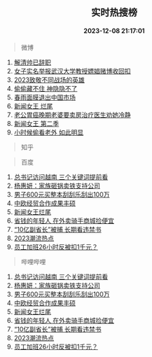 <div align="center"><h2>实时热搜榜</h2><h4>2023-12-08 21:17:01</h4></div>

> 微博  

1. [解清帅已辞职](https://s.weibo.com/weibo?q=%23%E8%A7%A3%E6%B8%85%E5%B8%85%E5%B7%B2%E8%BE%9E%E8%81%8C%23&t=31&band_rank=1&Refer=top)<br />
2. [女子实名举报武汉大学教授嫖娼赌博收回扣](https://s.weibo.com/weibo?q=%23%E5%A5%B3%E5%AD%90%E5%AE%9E%E5%90%8D%E4%B8%BE%E6%8A%A5%E6%AD%A6%E6%B1%89%E5%A4%A7%E5%AD%A6%E6%95%99%E6%8E%88%E5%AB%96%E5%A8%BC%E8%B5%8C%E5%8D%9A%E6%94%B6%E5%9B%9E%E6%89%A3%23&t=31&band_rank=2&Refer=top)<br />
3. [2023致敬不同战场的英雄](https://s.weibo.com/weibo?q=%232023%E8%87%B4%E6%95%AC%E4%B8%8D%E5%90%8C%E6%88%98%E5%9C%BA%E7%9A%84%E8%8B%B1%E9%9B%84%23&t=31&band_rank=3&Refer=top)<br />
4. [偷偷藏不住 神隐隐不了](https://s.weibo.com/weibo?q=%E5%81%B7%E5%81%B7%E8%97%8F%E4%B8%8D%E4%BD%8F%20%E7%A5%9E%E9%9A%90%E9%9A%90%E4%B8%8D%E4%BA%86&t=31&band_rank=4&Refer=top)<br />
5. [春雨面膜退出中国市场](https://s.weibo.com/weibo?q=%23%E6%98%A5%E9%9B%A8%E9%9D%A2%E8%86%9C%E9%80%80%E5%87%BA%E4%B8%AD%E5%9B%BD%E5%B8%82%E5%9C%BA%23&t=31&band_rank=5&Refer=top)<br />
6. [新闻女王 烂尾](https://s.weibo.com/weibo?q=%E6%96%B0%E9%97%BB%E5%A5%B3%E7%8E%8B%20%E7%83%82%E5%B0%BE&t=31&band_rank=6&Refer=top)<br />
7. [老公胃癌晚期老婆要卖房治疗医生劝她冷静](https://s.weibo.com/weibo?q=%23%E8%80%81%E5%85%AC%E8%83%83%E7%99%8C%E6%99%9A%E6%9C%9F%E8%80%81%E5%A9%86%E8%A6%81%E5%8D%96%E6%88%BF%E6%B2%BB%E7%96%97%E5%8C%BB%E7%94%9F%E5%8A%9D%E5%A5%B9%E5%86%B7%E9%9D%99%23&t=31&band_rank=7&Refer=top)<br />
8. [新闻女王 第二季](https://s.weibo.com/weibo?q=%E6%96%B0%E9%97%BB%E5%A5%B3%E7%8E%8B%20%E7%AC%AC%E4%BA%8C%E5%AD%A3&t=31&band_rank=8&Refer=top)<br />
9. [小时候偷看老外 如此明显](https://s.weibo.com/weibo?q=%E5%B0%8F%E6%97%B6%E5%80%99%E5%81%B7%E7%9C%8B%E8%80%81%E5%A4%96%20%E5%A6%82%E6%AD%A4%E6%98%8E%E6%98%BE&t=31&band_rank=9&Refer=top)<br />

> 知乎  


> 百度  

1. [总书记访问越南 三个关键词提前看](https://www.baidu.com/s?wd=%E6%80%BB%E4%B9%A6%E8%AE%B0%E8%AE%BF%E9%97%AE%E8%B6%8A%E5%8D%97+%E4%B8%89%E4%B8%AA%E5%85%B3%E9%94%AE%E8%AF%8D%E6%8F%90%E5%89%8D%E7%9C%8B&sa=fyb_news&rsv_dl=fyb_news)<br />
2. [杨惠妍：家族砸锅卖铁支持公司](https://www.baidu.com/s?wd=%E6%9D%A8%E6%83%A0%E5%A6%8D%EF%BC%9A%E5%AE%B6%E6%97%8F%E7%A0%B8%E9%94%85%E5%8D%96%E9%93%81%E6%94%AF%E6%8C%81%E5%85%AC%E5%8F%B8&sa=fyb_news&rsv_dl=fyb_news)<br />
3. [男子600元买整本刮刮乐刮出100万](https://www.baidu.com/s?wd=%E7%94%B7%E5%AD%90600%E5%85%83%E4%B9%B0%E6%95%B4%E6%9C%AC%E5%88%AE%E5%88%AE%E4%B9%90%E5%88%AE%E5%87%BA100%E4%B8%87&sa=fyb_news&rsv_dl=fyb_news)<br />
4. [中欧经贸合作成果丰硕](https://www.baidu.com/s?wd=%E4%B8%AD%E6%AC%A7%E7%BB%8F%E8%B4%B8%E5%90%88%E4%BD%9C%E6%88%90%E6%9E%9C%E4%B8%B0%E7%A1%95&sa=fyb_news&rsv_dl=fyb_news)<br />
5. [新闻女王烂尾](https://www.baidu.com/s?wd=%E6%96%B0%E9%97%BB%E5%A5%B3%E7%8E%8B%E7%83%82%E5%B0%BE&sa=fyb_news&rsv_dl=fyb_news)<br />
6. [省钱的年轻人 在外卖骑手商城捡便宜](https://www.baidu.com/s?wd=%E7%9C%81%E9%92%B1%E7%9A%84%E5%B9%B4%E8%BD%BB%E4%BA%BA+%E5%9C%A8%E5%A4%96%E5%8D%96%E9%AA%91%E6%89%8B%E5%95%86%E5%9F%8E%E6%8D%A1%E4%BE%BF%E5%AE%9C&sa=fyb_news&rsv_dl=fyb_news)<br />
7. [“10亿副省长”被捕 长期看违禁书](https://www.baidu.com/s?wd=%E2%80%9C10%E4%BA%BF%E5%89%AF%E7%9C%81%E9%95%BF%E2%80%9D%E8%A2%AB%E6%8D%95+%E9%95%BF%E6%9C%9F%E7%9C%8B%E8%BF%9D%E7%A6%81%E4%B9%A6&sa=fyb_news&rsv_dl=fyb_news)<br />
8. [2023潮流热点](https://www.baidu.com/s?wd=2023%E6%BD%AE%E6%B5%81%E7%83%AD%E7%82%B9&sa=fyb_news&rsv_dl=fyb_news)<br />
9. [员工加班26小时反被扣1千元？](https://www.baidu.com/s?wd=%E5%91%98%E5%B7%A5%E5%8A%A0%E7%8F%AD26%E5%B0%8F%E6%97%B6%E5%8F%8D%E8%A2%AB%E6%89%A31%E5%8D%83%E5%85%83%EF%BC%9F&sa=fyb_news&rsv_dl=fyb_news)<br />

> 哔哩哔哩  

1. [总书记访问越南 三个关键词提前看](https://www.baidu.com/s?wd=%E6%80%BB%E4%B9%A6%E8%AE%B0%E8%AE%BF%E9%97%AE%E8%B6%8A%E5%8D%97+%E4%B8%89%E4%B8%AA%E5%85%B3%E9%94%AE%E8%AF%8D%E6%8F%90%E5%89%8D%E7%9C%8B&sa=fyb_news&rsv_dl=fyb_news)<br />
2. [杨惠妍：家族砸锅卖铁支持公司](https://www.baidu.com/s?wd=%E6%9D%A8%E6%83%A0%E5%A6%8D%EF%BC%9A%E5%AE%B6%E6%97%8F%E7%A0%B8%E9%94%85%E5%8D%96%E9%93%81%E6%94%AF%E6%8C%81%E5%85%AC%E5%8F%B8&sa=fyb_news&rsv_dl=fyb_news)<br />
3. [男子600元买整本刮刮乐刮出100万](https://www.baidu.com/s?wd=%E7%94%B7%E5%AD%90600%E5%85%83%E4%B9%B0%E6%95%B4%E6%9C%AC%E5%88%AE%E5%88%AE%E4%B9%90%E5%88%AE%E5%87%BA100%E4%B8%87&sa=fyb_news&rsv_dl=fyb_news)<br />
4. [中欧经贸合作成果丰硕](https://www.baidu.com/s?wd=%E4%B8%AD%E6%AC%A7%E7%BB%8F%E8%B4%B8%E5%90%88%E4%BD%9C%E6%88%90%E6%9E%9C%E4%B8%B0%E7%A1%95&sa=fyb_news&rsv_dl=fyb_news)<br />
5. [新闻女王烂尾](https://www.baidu.com/s?wd=%E6%96%B0%E9%97%BB%E5%A5%B3%E7%8E%8B%E7%83%82%E5%B0%BE&sa=fyb_news&rsv_dl=fyb_news)<br />
6. [省钱的年轻人 在外卖骑手商城捡便宜](https://www.baidu.com/s?wd=%E7%9C%81%E9%92%B1%E7%9A%84%E5%B9%B4%E8%BD%BB%E4%BA%BA+%E5%9C%A8%E5%A4%96%E5%8D%96%E9%AA%91%E6%89%8B%E5%95%86%E5%9F%8E%E6%8D%A1%E4%BE%BF%E5%AE%9C&sa=fyb_news&rsv_dl=fyb_news)<br />
7. [“10亿副省长”被捕 长期看违禁书](https://www.baidu.com/s?wd=%E2%80%9C10%E4%BA%BF%E5%89%AF%E7%9C%81%E9%95%BF%E2%80%9D%E8%A2%AB%E6%8D%95+%E9%95%BF%E6%9C%9F%E7%9C%8B%E8%BF%9D%E7%A6%81%E4%B9%A6&sa=fyb_news&rsv_dl=fyb_news)<br />
8. [2023潮流热点](https://www.baidu.com/s?wd=2023%E6%BD%AE%E6%B5%81%E7%83%AD%E7%82%B9&sa=fyb_news&rsv_dl=fyb_news)<br />
9. [员工加班26小时反被扣1千元？](https://www.baidu.com/s?wd=%E5%91%98%E5%B7%A5%E5%8A%A0%E7%8F%AD26%E5%B0%8F%E6%97%B6%E5%8F%8D%E8%A2%AB%E6%89%A31%E5%8D%83%E5%85%83%EF%BC%9F&sa=fyb_news&rsv_dl=fyb_news)<br />
